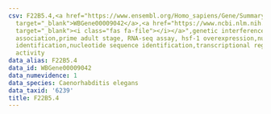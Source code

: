 ```yaml
---
csv: F22B5.4,<a href="https://www.ensembl.org/Homo_sapiens/Gene/Summary?db=core;g=WBGene00009042"
  target="_blank">WBGene00009042</a>,<a href="https://www.ncbi.nlm.nih.gov/pubmed/30894454"
  target="_blank"><i class="fas fa-file"></i></a>",genetic interference,functional
  association,prime adult stage, RNA-seq assay, hsf-1 overexpression,nucleotide sequence
  identification,nucleotide sequence identification,transcriptional regulation,up-regulates
  activity
data_alias: F22B5.4
data_id: WBGene00009042
data_numevidence: 1
data_species: Caenorhabditis elegans
data_taxid: '6239'
title: F22B5.4
---
```

